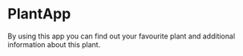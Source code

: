 # PlantApp

By using this app you can find out your favourite plant and additional information about this plant.
